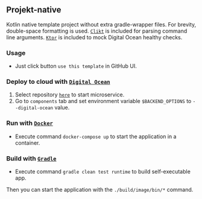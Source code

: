 ## Projekt-native

Kotlin native template project without extra gradle-wrapper files. For brevity, double-space formatting is
used. [`Clikt`](https://ajalt.github.io/clikt/whyclikt/) is included for parsing command line
arguments. [`Ktor`](https://ktor.io/) is included to mock Digital Ocean healthy checks.

### Usage
* Just click button `use this template` in GitHub UI.

### Deploy to cloud with [`Digital Ocean`](https://cloud.digitalocean.com/)

1. Select repository [`here`](https://cloud.digitalocean.com/apps) to start microservice.
1. Go to `components` tab and set environment variable `$BACKEND_OPTIONS` to `--digital-ocean` value.

### Run with [`Docker`](https://www.docker.com/products/docker-desktop)

* Execute command `docker-compose up` to start the application in a container.

### Build with [`Gradle`](https://gradle.org/)

* Execute command `gradle clean test runtime` to build self-executable app.

Then you can start the application with the `./build/image/bin/*` command.
